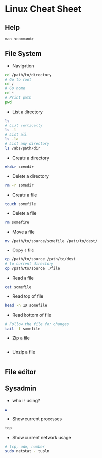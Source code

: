 # Linux Cheat Sheet
## Help
```
man <command>
```
## File System
* Navigation
```bash
cd /path/to/directory
# Go to root
cd /
# Go home
cd ~
# Print path
pwd
```
* List a directory
```bash
ls
# List vertically
ls -l
# List all
ls -la
# List any directory
ls /abs/path/dir
```
* Create a directory
```bash
mkdir somedir
```
* Delete a directory
```bash
rm -r somedir
```
* Create a file
```bash
touch somefile
```
* Delete a file
```bash
rm somefire
```
* Move a file
```bash
mv /path/to/source/somefile /path/to/dest/
```
* Copy a file
```bash
cp /path/to/source /path/to/dest
# to current directory
cp /path/to/source ./file
```
* Read a file
```bash
cat somefile
```
* Read top of file
```bash
head -n 10 somefile
```
* Read bottom of file
```bash
# Follow the file for changes
tail -f somefile
```
* Zip a file
```bash
```
* Unzip a file
```bash
```
## File editor

## Sysadmin
* who is using?
```bash
w
```
* Show current processes
```bash
top
```
* Show current network usage
```bash
# tcp, udp, number
sudo netstat - tupln
```
